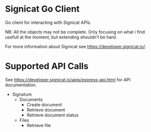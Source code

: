 # Signicat Go Client
Go client for interacting with Signicat APIs.

NB: All the objects may not be complete. Only focusing on what i find usefull at the moment, but extending shouldn't be hard.

For more information about Signicat see https://developer.signicat.io/.

# Supported API Calls
See https://developer.signicat.io/apis/express-api.html for API documentation.
- Signature
    - Documents
        - Create document
        - Retrieve document
        - Retrieve document status
    - Files
        - Retrieve file 
    
